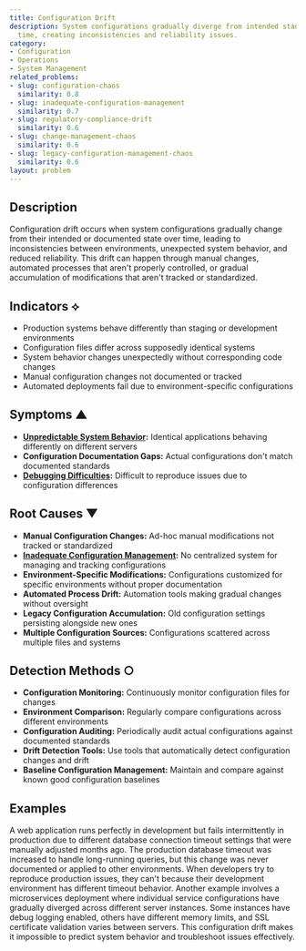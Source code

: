 ```yaml
---
title: Configuration Drift
description: System configurations gradually diverge from intended standards over
  time, creating inconsistencies and reliability issues.
category:
- Configuration
- Operations
- System Management
related_problems:
- slug: configuration-chaos
  similarity: 0.8
- slug: inadequate-configuration-management
  similarity: 0.7
- slug: regulatory-compliance-drift
  similarity: 0.6
- slug: change-management-chaos
  similarity: 0.6
- slug: legacy-configuration-management-chaos
  similarity: 0.6
layout: problem
---
```


## Description

Configuration drift occurs when system configurations gradually change from their intended or documented state over time, leading to inconsistencies between environments, unexpected system behavior, and reduced reliability. This drift can happen through manual changes, automated processes that aren't properly controlled, or gradual accumulation of modifications that aren't tracked or standardized.

## Indicators ⟡

- Production systems behave differently than staging or development environments
- Configuration files differ across supposedly identical systems
- System behavior changes unexpectedly without corresponding code changes
- Manual configuration changes not documented or tracked
- Automated deployments fail due to environment-specific configurations

## Symptoms ▲



- **[Unpredictable System Behavior](unpredictable-system-behavior.md):** Identical applications behaving differently on different servers
- **Configuration Documentation Gaps:** Actual configurations don't match documented standards
- **[Debugging Difficulties](debugging-difficulties.md):** Difficult to reproduce issues due to configuration differences

## Root Causes ▼

- **Manual Configuration Changes:** Ad-hoc manual modifications not tracked or standardized
- **[Inadequate Configuration Management](inadequate-configuration-management.md):** No centralized system for managing and tracking configurations
- **Environment-Specific Modifications:** Configurations customized for specific environments without proper documentation
- **Automated Process Drift:** Automation tools making gradual changes without oversight
- **Legacy Configuration Accumulation:** Old configuration settings persisting alongside new ones
- **Multiple Configuration Sources:** Configurations scattered across multiple files and systems

## Detection Methods ○

- **Configuration Monitoring:** Continuously monitor configuration files for changes
- **Environment Comparison:** Regularly compare configurations across different environments
- **Configuration Auditing:** Periodically audit actual configurations against documented standards
- **Drift Detection Tools:** Use tools that automatically detect configuration changes and drift
- **Baseline Configuration Management:** Maintain and compare against known good configuration baselines

## Examples

A web application runs perfectly in development but fails intermittently in production due to different database connection timeout settings that were manually adjusted months ago. The production database timeout was increased to handle long-running queries, but this change was never documented or applied to other environments. When developers try to reproduce production issues, they can't because their development environment has different timeout behavior. Another example involves a microservices deployment where individual service configurations have gradually diverged across different server instances. Some instances have debug logging enabled, others have different memory limits, and SSL certificate validation varies between servers. This configuration drift makes it impossible to predict system behavior and troubleshoot issues effectively.